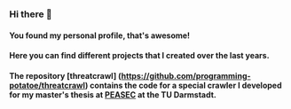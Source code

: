 ### Hi there 👋

#### You found my personal profile, that's awesome!

#### Here you can find different projects that I created over the last years.

#### The repository [threatcrawl] (https://github.com/programming-potatoe/threatcrawl) contains the code for a special crawler I developed for my master's thesis at [PEASEC](https://peasec.de/) at the TU Darmstadt.

<!--#### Since there is not a lot going on here, you can spend your time [here](https://corgiorgy.com/)-->



<!--
**programming-potatoe/programming-potatoe** is a ✨ _special_ ✨ repository because its `README.md` (this file) appears on your GitHub profile.

Here are some ideas to get you started:

- 🔭 I’m currently working on ...
- 🌱 I’m currently learning ...
- 👯 I’m looking to collaborate on ...
- 🤔 I’m looking for help with ...
- 💬 Ask me about ...
- 📫 How to reach me: ...
- 😄 Pronouns: ...
- ⚡ Fun fact: ...
-->
